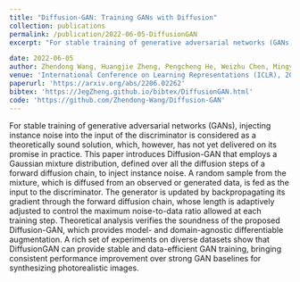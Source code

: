 ```yaml
---
title: "Diffusion-GAN: Training GANs with Diffusion"
collection: publications
permalink: /publication/2022-06-05-DiffusionGAN
excerpt: "For stable training of generative adversarial networks (GANs), injecting instance noise into the input of the discriminator is considered as a theoretically sound solution, which, however, has not yet delivered on its promise in practice. This paper introduces Diffusion-GAN that employs a Gaussian mixture distribution, defined over all the diffusion steps of a forward diffusion chain, to inject instance noise. A random sample from the mixture, which is diffused from an observed or generated data, is fed as the input to the discriminator. The generator is updated by backpropagating its gradient through the forward diffusion chain, whose length is adaptively adjusted to control the maximum noise-to-data ratio allowed at each training step. Theoretical analysis verifies the soundness of the proposed Diffusion-GAN, which provides model- and domain-agnostic differentiable augmentation. A rich set of experiments on diverse datasets show that DiffusionGAN can provide stable and data-efficient GAN training, bringing consistent performance improvement over strong GAN baselines for synthesizing photorealistic images."

date: 2022-06-05
author: Zhendong Wang, Huangjie Zheng, Pengcheng He, Weizhu Chen, Mingyuan Zhou
venue: 'International Conference on Learning Representations (ICLR), 2023'
paperurl: 'https://arxiv.org/abs/2206.02262'
bibtex: 'https://JegZheng.github.io/bibtex/DiffusionGAN.html'
code: 'https://github.com/Zhendong-Wang/Diffusion-GAN'
---
```

For stable training of generative adversarial networks (GANs), injecting instance noise into the input of the discriminator is considered as a theoretically sound solution, which, however, has not yet delivered on its promise in practice. This paper introduces Diffusion-GAN that employs a Gaussian mixture distribution, defined over all the diffusion steps of a forward diffusion chain, to inject instance noise. A random sample from the mixture, which is diffused from an observed or generated data, is fed as the input to the discriminator. The generator is updated by backpropagating its gradient through the forward diffusion chain, whose length is adaptively adjusted to control the maximum noise-to-data ratio allowed at each training step. Theoretical analysis verifies the soundness of the proposed Diffusion-GAN, which provides model- and domain-agnostic differentiable augmentation. A rich set of experiments on diverse datasets show that DiffusionGAN can provide stable and data-efficient GAN training, bringing consistent performance improvement over strong GAN baselines for synthesizing photorealistic images.